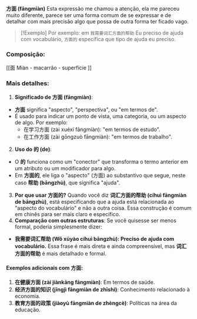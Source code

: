 **方面 (fāngmiàn)**
Esta expressão me chamou a atenção,  ela me pareceu muito diferente, parece ser uma forma comum de se expressar e de detalhar com mais precisão algo que possa de outra forma ter ficado vago.

> [!Exemplo]
> Por exemplo: em `我需要词汇方面的帮助` Eu preciso de ajuda com vocabulário, `方面的` específica que tipo de ajuda eu preciso.

### Composição:
[[面 Miàn - macarrão - superfície ]] 
### Mais detalhes:
1. **Significado de 方面 (fāngmiàn)**:
- **方面** significa "aspecto", "perspectiva", ou "em termos de".
- É usado para indicar um ponto de vista, uma categoria, ou um aspecto de algo.
	Por exemplo:
	- 在学习方面 (zài xuéxí fāngmiàn): "em termos de estudo".
	- 在工作方面 (zài gōngzuò fāngmiàn): "em termos de trabalho".
2. **Uso do 的 (de)**:
- O **的** funciona como um "conector" que transforma o termo anterior em um atributo ou um modificador para algo.
- Em **方面的**, ele liga o "aspecto" (方面) ao substantivo que segue, neste caso **帮助 (bāngzhù)**, que significa "ajuda".
3. **Por que usar 方面的?**
Quando você diz **词汇方面的帮助 (cíhuì fāngmiàn de bāngzhù)**, está especificando que a ajuda está relacionada ao "aspecto do vocabulário" e não a outra coisa. Essa construção é comum em chinês para ser mais claro e específico.
4. **Comparação com outras estruturas**:
Se você quisesse ser menos formal, poderia simplesmente dizer:
- **我需要词汇帮助 (Wǒ xūyào cíhuì bāngzhù): Preciso de ajuda com vocabulário.**
Essa frase é mais direta e ainda compreensível, mas **词汇方面的帮助** é mais detalhado e formal.
#### Exemplos adicionais com 方面:
1. **在健康方面 (zài jiànkāng fāngmiàn)**: Em termos de saúde.
2. **经济方面的知识 (jīngjì fāngmiàn de zhīshi)**: Conhecimento relacionado à economia.
3. **教育方面的政策 (jiàoyù fāngmiàn de zhèngcè)**: Políticas na área da educação.
